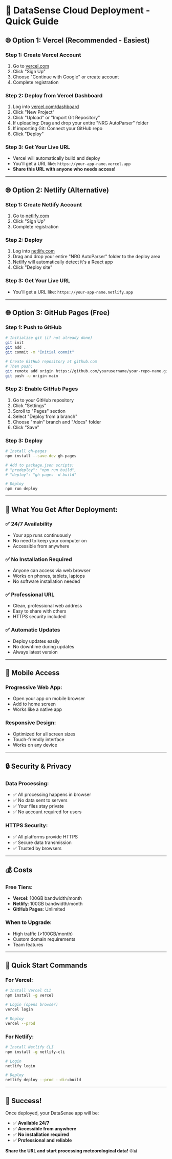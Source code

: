 # 🚀 **DataSense Cloud Deployment - Quick Guide**

## 🌐 **Option 1: Vercel (Recommended - Easiest)**

### **Step 1: Create Vercel Account**
1. Go to [vercel.com](https://vercel.com)
2. Click "Sign Up" 
3. Choose "Continue with Google" or create account
4. Complete registration

### **Step 2: Deploy from Vercel Dashboard**
1. Log into [vercel.com/dashboard](https://vercel.com/dashboard)
2. Click "New Project"
3. Click "Upload" or "Import Git Repository"
4. If uploading: Drag and drop your entire "NRG AutoParser" folder
5. If importing Git: Connect your GitHub repo
6. Click "Deploy"

### **Step 3: Get Your Live URL**
- Vercel will automatically build and deploy
- You'll get a URL like: `https://your-app-name.vercel.app`
- **Share this URL with anyone who needs access!**

---

## 🌐 **Option 2: Netlify (Alternative)**

### **Step 1: Create Netlify Account**
1. Go to [netlify.com](https://netlify.com)
2. Click "Sign Up"
3. Complete registration

### **Step 2: Deploy**
1. Log into [netlify.com](https://netlify.com)
2. Drag and drop your entire "NRG AutoParser" folder to the deploy area
3. Netlify will automatically detect it's a React app
4. Click "Deploy site"

### **Step 3: Get Your Live URL**
- You'll get a URL like: `https://your-app-name.netlify.app`

---

## 🌐 **Option 3: GitHub Pages (Free)**

### **Step 1: Push to GitHub**
```bash
# Initialize git (if not already done)
git init
git add .
git commit -m "Initial commit"

# Create GitHub repository at github.com
# Then push:
git remote add origin https://github.com/yourusername/your-repo-name.git
git push -u origin main
```

### **Step 2: Enable GitHub Pages**
1. Go to your GitHub repository
2. Click "Settings"
3. Scroll to "Pages" section
4. Select "Deploy from a branch"
5. Choose "main" branch and "/docs" folder
6. Click "Save"

### **Step 3: Deploy**
```bash
# Install gh-pages
npm install --save-dev gh-pages

# Add to package.json scripts:
# "predeploy": "npm run build",
# "deploy": "gh-pages -d build"

# Deploy
npm run deploy
```

---

## 🎯 **What You Get After Deployment:**

### ✅ **24/7 Availability**
- Your app runs continuously
- No need to keep your computer on
- Accessible from anywhere

### ✅ **No Installation Required**
- Anyone can access via web browser
- Works on phones, tablets, laptops
- No software installation needed

### ✅ **Professional URL**
- Clean, professional web address
- Easy to share with others
- HTTPS security included

### ✅ **Automatic Updates**
- Deploy updates easily
- No downtime during updates
- Always latest version

---

## 📱 **Mobile Access**

### **Progressive Web App:**
- Open your app on mobile browser
- Add to home screen
- Works like a native app

### **Responsive Design:**
- Optimized for all screen sizes
- Touch-friendly interface
- Works on any device

---

## 🔒 **Security & Privacy**

### **Data Processing:**
- ✅ All processing happens in browser
- ✅ No data sent to servers
- ✅ Your files stay private
- ✅ No account required for users

### **HTTPS Security:**
- ✅ All platforms provide HTTPS
- ✅ Secure data transmission
- ✅ Trusted by browsers

---

## 💰 **Costs**

### **Free Tiers:**
- **Vercel**: 100GB bandwidth/month
- **Netlify**: 100GB bandwidth/month  
- **GitHub Pages**: Unlimited

### **When to Upgrade:**
- High traffic (>100GB/month)
- Custom domain requirements
- Team features

---

## 🚀 **Quick Start Commands**

### **For Vercel:**
```bash
# Install Vercel CLI
npm install -g vercel

# Login (opens browser)
vercel login

# Deploy
vercel --prod
```

### **For Netlify:**
```bash
# Install Netlify CLI
npm install -g netlify-cli

# Login
netlify login

# Deploy
netlify deploy --prod --dir=build
```

---

## 🎉 **Success!**

Once deployed, your DataSense app will be:
- ✅ **Available 24/7**
- ✅ **Accessible from anywhere** 
- ✅ **No installation required**
- ✅ **Professional and reliable**

**Share the URL and start processing meteorological data!** 🌐📊 